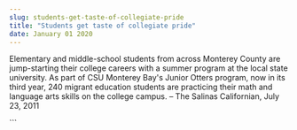 ```yaml
---
slug: students-get-taste-of-collegiate-pride
title: "Students get taste of collegiate pride"
date: January 01 2020
---
```


 
<p>
  Elementary and middle-school students from across Monterey County are
  jump-starting their college careers with a summer program at the local state
  university. As part of CSU Monterey Bay's Junior Otters program, now in its
  third year, 240 migrant education students are practicing their math and
  language arts skills on the college campus. – The Salinas Californian, July
  23, 2011
</p>
```
